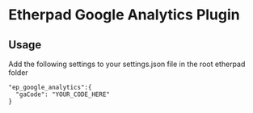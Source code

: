 # Etherpad Google Analytics Plugin

Usage
-
Add the following settings to your settings.json file in the root etherpad folder
```
"ep_google_analytics":{
  "gaCode": "YOUR_CODE_HERE"
}
```
